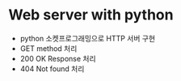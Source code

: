 # Web server with python 
 * python 소켓프로그래밍으로 HTTP 서버 구현
 * GET method 처리
 * 200 OK Response 처리
 * 404 Not found 처리

